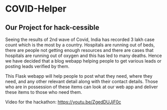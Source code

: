 # COVID-Helper
## Our Project for hack-cessible
Seeing the results of 2nd wave of Covid, India has recorded 3 lakh case count which is the most by a country. Hospitals are running out of beds, there are people not getting enough resources and there are cases that hospitals are running out of oxygen and this has led to many deaths. Hence we have decided that a blog webapp helping people to get various leads or posting leads verified by them.

This Flask webapp will help people to post what they  need, where they need, and any other relevant detail along with their contact details. Those who are in possession of these items can look at our web app and deliver these items to those who need them.


Video for the hackathon: https://youtu.be/ZgedDUJjF0c